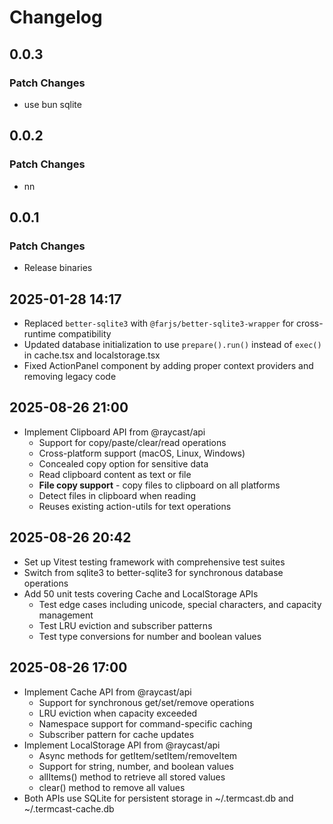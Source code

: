 # Changelog

## 0.0.3

### Patch Changes

- use bun sqlite

## 0.0.2

### Patch Changes

- nn

## 0.0.1

### Patch Changes

- Release binaries

## 2025-01-28 14:17

- Replaced `better-sqlite3` with `@farjs/better-sqlite3-wrapper` for cross-runtime compatibility
- Updated database initialization to use `prepare().run()` instead of `exec()` in cache.tsx and localstorage.tsx
- Fixed ActionPanel component by adding proper context providers and removing legacy code

## 2025-08-26 21:00

- Implement Clipboard API from @raycast/api
    - Support for copy/paste/clear/read operations
    - Cross-platform support (macOS, Linux, Windows)
    - Concealed copy option for sensitive data
    - Read clipboard content as text or file
    - **File copy support** - copy files to clipboard on all platforms
    - Detect files in clipboard when reading
    - Reuses existing action-utils for text operations

## 2025-08-26 20:42

- Set up Vitest testing framework with comprehensive test suites
- Switch from sqlite3 to better-sqlite3 for synchronous database operations
- Add 50 unit tests covering Cache and LocalStorage APIs
    - Test edge cases including unicode, special characters, and capacity management
    - Test LRU eviction and subscriber patterns
    - Test type conversions for number and boolean values

## 2025-08-26 17:00

- Implement Cache API from @raycast/api
    - Support for synchronous get/set/remove operations
    - LRU eviction when capacity exceeded
    - Namespace support for command-specific caching
    - Subscriber pattern for cache updates
- Implement LocalStorage API from @raycast/api
    - Async methods for getItem/setItem/removeItem
    - Support for string, number, and boolean values
    - allItems() method to retrieve all stored values
    - clear() method to remove all values
- Both APIs use SQLite for persistent storage in ~/.termcast.db and ~/.termcast-cache.db
